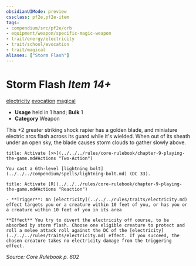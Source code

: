 ```yaml
---
obsidianUIMode: preview
cssclass: pf2e,pf2e-item
tags:
- compendium/src/pf2e/crb
- equipment/weapon/specific-magic-weapon 
- trait/energy/electricity
- trait/school/evocation
- trait/magical
aliases: ["Storm Flash"]
---
```

# Storm Flash *Item 14+*  
[electricity](electricity.md)  [evocation](evocation.md)  [magical](magical.md)  

- **Usage** held in 1 hand; **Bulk** 1
- **Category** Weapon

This +2 greater striking shock rapier has a golden blade, and miniature electric arcs flash across its guard while it's wielded. When out of its sheath under an open sky, the blade causes storm clouds to gather slowly above.

```ad-embed-ability
title: Activate [>>](../../../rules/core-rulebook/chapter-9-playing-the-game.md#Actions "Two-Action")

You cast a 6th-level [lightning bolt](../../../compendium/spells/lightning-bolt.md) (DC 33).
```

```ad-embed-ability
title: Activate [R](../../../rules/core-rulebook/chapter-9-playing-the-game.md#Actions "Reaction")

- **Trigger**: An [electricity](../../../rules/traits/electricity.md) effect targets you or a creature within 10 feet of you, or has you or a creature within 10 feet of you in its area

**Effect** You try to divert the electricity off course, to be absorbed by storm flash. Choose one eligible creature to protect and roll a melee attack roll against the DC of the [electricity](../../../rules/traits/electricity.md) effect. If you succeed, the chosen creature takes no electricity damage from the triggering effect.
```

*Source: Core Rulebook p. 602*
